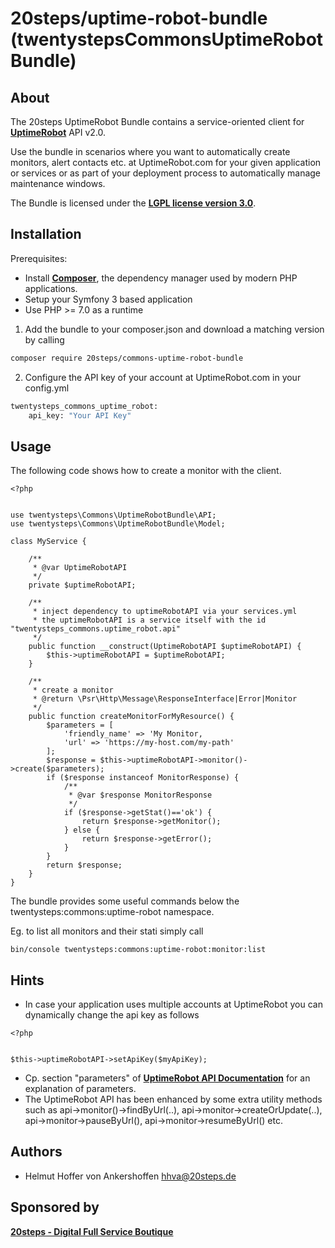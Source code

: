 # 20steps/uptime-robot-bundle (twentystepsCommonsUptimeRobotBundle)

About
-----

The 20steps UptimeRobot Bundle contains a service-oriented client for [**UptimeRobot**][2] API v2.0.

Use the bundle in scenarios where you want to automatically create monitors, alert contacts etc. at UptimeRobot.com for your given application or services or as part of your deployment process to automatically manage maintenance windows.

The Bundle is licensed under the [**LGPL license version 3.0**][4].

Installation
------------

Prerequisites: 
* Install [**Composer**][1], the dependency manager used by modern PHP applications.
* Setup your Symfony 3 based application
* Use PHP >= 7.0 as a runtime

1. Add the bundle to your composer.json and download a matching version by calling

```bash
composer require 20steps/commons-uptime-robot-bundle
```

2. Configure the API key of your account at UptimeRobot.com in your config.yml
```bash
twentysteps_commons_uptime_robot:
    api_key: "Your API Key"
```


Usage
-----

The following code shows how to create a monitor with the client.

```
<?php
    

use twentysteps\Commons\UptimeRobotBundle\API;
use twentysteps\Commons\UptimeRobotBundle\Model;
    
class MyService {
    
    /**
     * @var UptimeRobotAPI
     */
    private $uptimeRobotAPI;
	    
    /**
     * inject dependency to uptimeRobotAPI via your services.yml
     * the uptimeRobotAPI is a service itself with the id "twentysteps_commons.uptime_robot.api"
     */
    public function __construct(UptimeRobotAPI $uptimeRobotAPI) {
        $this->uptimeRobotAPI = $uptimeRobotAPI;
    }
    
    /**
     * create a monitor
     * @return \Psr\Http\Message\ResponseInterface|Error|Monitor
     */
    public function createMonitorForMyResource() {
        $parameters = [
            'friendly_name' => 'My Monitor,
            'url' => 'https://my-host.com/my-path'
        ];
        $response = $this->uptimeRobotAPI->monitor()->create($parameters);
        if ($response instanceof MonitorResponse) {
            /**
             * @var $response MonitorResponse
             */
            if ($response->getStat()=='ok') {
                return $response->getMonitor();
            } else {
                return $response->getError();
            }
        }
        return $response;
    }
}
```

The bundle provides some useful commands below the twentysteps:commons:uptime-robot namespace.

Eg. to list all monitors and their stati simply call

```
bin/console twentysteps:commons:uptime-robot:monitor:list
```

Hints
-----

* In case your application uses multiple accounts at UptimeRobot you can dynamically change
the api key as follows


```
<?php
    

$this->uptimeRobotAPI->setApiKey($myApiKey);

```

* Cp. section "parameters" of [**UptimeRobot API Documentation**][7] for an explanation of parameters.
* The UptimeRobot API has been enhanced by some extra utility methods such as api->monitor()->findByUrl(..), api->monitor->createOrUpdate(..), api->monitor->pauseByUrl(), api->monitor->resumeByUrl() etc.

Authors
-------

* Helmut Hoffer von Ankershoffen <hhva@20steps.de>

Sponsored by
------------

[**20steps - Digital Full Service Boutique**][3]

[1]:  https://getcomposer.org/
[2]:  https://uptimerobot.com/
[3]:  https://20steps.de
[4]:  http://www.gnu.org/licenses/lgpl-3.0.html
[5]:  https://github.com/janephp/openapi
[6]:  https://swagger.io/specification/
[7]:  https://uptimerobot.com/api
